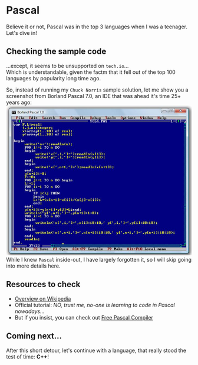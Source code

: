 # Pascal

Believe it or not, Pascal was in the top 3 languages when I was a teenager. Let's dive in!

## Checking the sample code

...except, it seems to be unsupported on `tech.io`...\
Which is understandable, given the factm that it fell out of the top 100 languages by popularity long time ago.

So, instead of running my `Chuck Norris` sample solution, let me show you a screenshot from Borland Pascal 7.0, an IDE that was ahead it's time 25+ years ago:
![Borland Pascal](../pic/pascal.jpg)
While I knew `Pascal` inside-out, I have largely forgotten it, so I will skip going into more details here.

## Resources to check

- [Overview on Wikipedia](https://en.wikipedia.org/wiki/Pascal_(programming_language))
- Official tutorial: _NO, trust me, no-one is learning to code in Pascal nowadays..._
- But if you insist, you can check out [Free Pascal Compiler](https://www.freepascal.org/docs.html)

## Coming next...

After this short detour, let's continue with a language, that really stood the test of time: **C++**!
